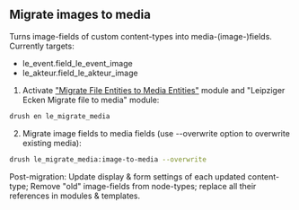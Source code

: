 ## Migrate images to media

Turns image-fields of custom content-types into media-(image-)fields. Currently targets:

* le_event.field_le_event_image
* le_akteur.field_le_akteur_image

1. Activate ["Migrate File Entities to Media Entities"](https://www.drupal.org/project/migrate_file_to_media) module and "Leipziger Ecken Migrate file to media" module:

```bash
drush en le_migrate_media
```

2. Migrate image fields to media fields (use --overwrite option to overwrite existing media):

```bash
drush le_migrate_media:image-to-media --overwrite
```

Post-migration: Update display & form settings of each updated content-type; Remove "old" image-fields from node-types; replace all their references in modules & templates.

